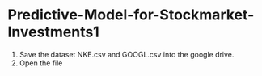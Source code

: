# Predictive-Model-for-Stockmarket-Investments1
1. Save the dataset NKE.csv and GOOGL.csv into the google drive.
2. Open the file 
